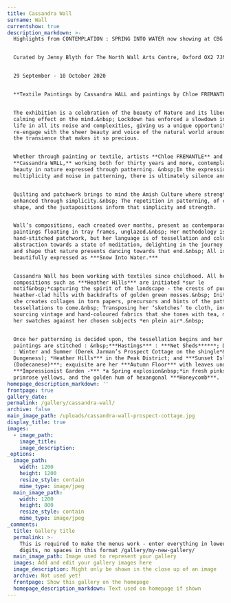 ```yaml
---
title: Cassandra Wall
surname: Wall
currentshow: true
description_markdown: >-
  Highlights from CONTEMPLATION : SPRING INTO WATER now showing at CBG


  Curated by Jenny Blyth for The North Wall Arts Centre, Oxford OX2 7JN


  29 September - 10 October 2020


  **Textile Paintings by Cassandra WALL and paintings by Chloe FREMANTLE**


  The exhibition is a celebration of the beauty of Nature and its liberating and
  calming effect on the mind.&nbsp; Lockdown has enforced a slowdown in pace of
  life in all its noise and complexities, giving us a unique opportunity to
  re-engage with the sheer beauty and voice of the natural world around us, and
  the transience that makes it so precious.


  Whether through painting or textile, artists **Chloe FREMANTLE** and
  **Cassandra WALL,** working both for thirty years and more, contemplate that
  beauty in nature expressed through patterning. &nbsp;In the expression of the
  multiplicity and noise in patterning, there is ultimately silence and calm.


  Quilting and patchwork brings to mind the Amish Culture where strength is
  enhanced through simplicity.&nbsp; The repetition in patterning, of colour and
  shape, and the juxtapositions inform that simplicity and strength.


  Wall’s compositions, each created over months, present as contemporary textile
  paintings floating in tray frames, unglazed.&nbsp; Her methodology is
  hand-stitched patchwork, but her language is of tessellation and colourfield
  abstraction towards a state of meditation, delighting in the journey of colour
  and shape that nature presents dancing towards that end.&nbsp; All is
  beautifully expressed as ***Snow Into Water.***


  Cassandra Wall has been working with textiles since childhood. All her
  compositions such as ***Heather Hills*** are initiated *sur le
  motif&nbsp;*capturing the spirit of the landscape - the crests of purple
  heather-clad hills with backdrafts of golden green mosses.&nbsp; Initially,
  she creates collages in torn papers, precursors and hints of the patterns and
  tessellations to come.&nbsp; Transposing her ‘sketches’ to cloth, involves
  sourcing vintage and hand-coloured fabrics that she tones with tea, matching
  her swatches against her chosen subjects *en plein air*.&nbsp;


  Once her patterning is decided upon, the tessellation begins and her textile
  paintings are stitched : &nbsp;***Hastings*** : ***Net Sheds******; Dungeness
  : Winter and Summer (Derek Jarman’s Prospect Cottage on the shingle*&nbsp;at
  Dungeness); *Heather Hills*** in the Peak District; and ***Sunset Islands
  (Dodecanese)***; exquisite are her ***Autumn Floor*** with leaves underfoot,
  ***Impressionist Garden -*** *a Spring explosion&nbsp;*in fresh pinks and
  primrose yellows, and the golden hum of hexangonal ***Honeycomb***.
homepage_description_markdown: ''
frontpage: true
gallery_date:
permalink: /gallery/cassandra-wall/
archive: false
main_image_path: /uploads/cassandra-wall-prospect-cottage.jpg
display_title: true
images:
  - image_path:
    image_title:
    image_description:
_options:
  image_path:
    width: 1200
    height: 1200
    resize_style: contain
    mime_type: image/jpeg
  main_image_path:
    width: 1200
    height: 800
    resize_style: contain
    mime_type: image/jpeg
_comments:
  title: Gallery title
  permalink: >-
    This is required to make the menus work - enter everything in lower case, no
    digits, no spaces in this format /gallery/my-new-gallery/
  main_image_path: Image used to represent your gallery
  images: Add and edit your gallery images here
  image_description: Might only be shown in the close up of an image
  archive: Not used yet!
  frontpage: Show this gallery on the homepage
  homepage_description_markdown: Text used on homepage if shown
---
```

